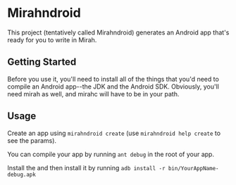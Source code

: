 # Mirahndroid

This project (tentatively called Mirahndroid) generates an Android app that's ready for you to write in Mirah.

## Getting Started

Before you use it, you'll need to install all of the things that you'd need to compile an Android app--the JDK and the Android SDK. Obviously, you'll need mirah as well, and mirahc will have to be in your path.

## Usage

Create an app using `mirahndroid create` (use `mirahndroid help create` to see the params).

You can compile your app by running `ant debug` in the root of your app.

Install the and then install it by running `adb install -r bin/YourAppName-debug.apk`
